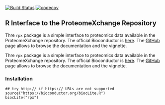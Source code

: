 [![Build Status](https://travis-ci.org/lgatto/rpx.svg?branch=master)](https://travis-ci.org/lgatto/rpx)
[![codecov](https://codecov.io/gh/lgatto/rpx/branch/master/graph/badge.svg)](https://codecov.io/gh/lgatto/rpx)

## R Interface to the ProteomeXchange Repository

Thre `rpx` package is a simple interface to proteomics data available
in the ProteomeXchange repository. The official Bioconductor is
[here](http://bioconductor.org/packages/release/bioc/html/rpx.html). The
[GitHub](http://lgatto.github.io/rpx) page allows to browse the
documentation and the vignette.

Thre `rpx` package is a simple interface to proteomics data available
in the ProteomeXchange repository. The official Bioconductor is
[here](http://bioconductor.org/packages/release/bioc/html/rpx.html). The
[GitHub](http://lgatto.github.io/rpx) page allows to browse the
documentation and the vignette.

### Installation

```
## try http:// if https:// URLs are not supported
source("https://bioconductor.org/biocLite.R")
biocLite("rpx")
```
